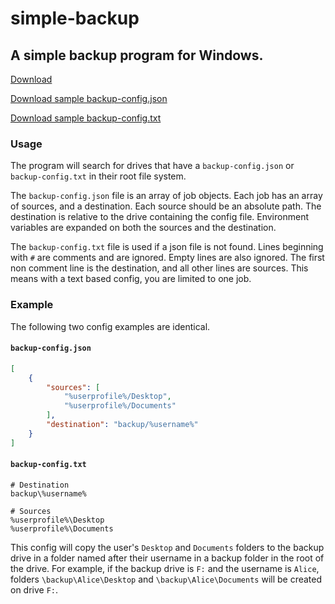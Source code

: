 # simple-backup

## A simple backup program for Windows.

[Download](https://simple-backup.djones.co/setup.exe)

[Download sample backup-config.json](https://raw.githubusercontent.com/tortxof/simple-backup/master/backup-config.json)

[Download sample backup-config.txt](https://raw.githubusercontent.com/tortxof/simple-backup/master/backup-config.txt)

### Usage

The program will search for drives that have a `backup-config.json` or
`backup-config.txt` in their root file system.

The `backup-config.json` file is an array of job objects. Each job has an array
of sources, and a destination. Each source should be an absolute path. The
destination is relative to the drive containing the config file. Environment
variables are expanded on both the sources and the destination.

The `backup-config.txt` file is used if a json file is not found. Lines
beginning with `#` are comments and are ignored. Empty lines are also ignored.
The first non comment line is the destination, and all other lines are sources.
This means with a text based config, you are limited to one job.

### Example

The following two config examples are identical.

#### `backup-config.json`

```json
[
    {
        "sources": [
            "%userprofile%/Desktop",
            "%userprofile%/Documents"
        ],
        "destination": "backup/%username%"
    }
]
```

#### `backup-config.txt`

```
# Destination
backup\%username%

# Sources
%userprofile%\Desktop
%userprofile%\Documents
```

This config will copy the user's `Desktop` and `Documents` folders to the backup
drive in a folder named after their username in a backup folder in the root of
the drive. For example, if the backup drive is `F:` and the username is `Alice`,
folders `\backup\Alice\Desktop` and `\backup\Alice\Documents` will be created on
drive `F:`.
